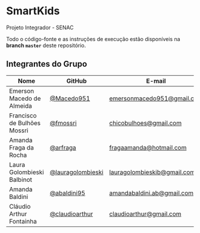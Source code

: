 # SmartKids
Projeto Integrador - SENAC

Todo o código-fonte e as instruções de execução estão disponíveis na **branch `master`** deste repositório.

## Integrantes do Grupo

| Nome                          | GitHub                | E-mail                          |
|-------------------------------|------------------------|----------------------------------|
| Emerson Macedo de Almeida     | [@Macedo951](https://github.com/Macedo951)         | emersonmacedo951@gmail.com       |
| Francisco de Bulhões Mossri   | [@fmossri](https://github.com/fmossri)             | chicobulhoes@gmail.com           |
| Amanda Fraga da Rocha         | [@arfraga](https://github.com/arfraga)             | fragaamanda@hotmail.com          |
| Laura Golombieski Balbinot    | [@lauragolombieski](https://github.com/lauragolombieski) | lauragolombieskib@gmail.com      |
| Amanda Baldini                | [@abaldini95](https://github.com/abaldini95)       | amandabaldini.ab@gmail.com       |
| Cláudio Arthur Fontainha      | [@claudioarthur](https://github.com/claudioarthur) | claudioarthur@gmail.com          |
